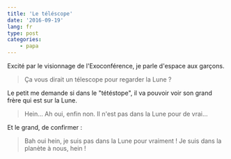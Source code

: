 ```yaml
---
title: 'Le téléscope'
date: '2016-09-19'
lang: fr
type: post
categories:
    - papa
---
```


Excité par le visionnage de l'Exoconférence, je parle d'espace aux garçons.

> Ça vous dirait un télescope pour regarder la Lune ?

<!-- more -->

Le petit me demande si dans le "tétéstope", il va pouvoir voir son grand frère qui est sur la Lune.

> Hein… Ah oui, enfin non. Il n'est pas dans la Lune pour de vrai…

Et le grand, de confirmer :

> Bah oui hein, je suis pas dans la Lune pour vraiment ! Je suis dans la planète à nous, hein !